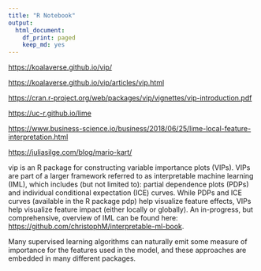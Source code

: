```yaml
---
title: "R Notebook"
output:
  html_document:
    df_print: paged
    keep_md: yes
---
```


<https://koalaverse.github.io/vip/>

<https://koalaverse.github.io/vip/articles/vip.html>

<https://cran.r-project.org/web/packages/vip/vignettes/vip-introduction.pdf>

<https://uc-r.github.io/lime>

<https://www.business-science.io/business/2018/06/25/lime-local-feature-interpretation.html>

<https://juliasilge.com/blog/mario-kart/>


vip is an R package for constructing variable importance plots (VIPs). VIPs are part of a larger framework referred to as interpretable machine learning (IML), which includes (but not limited to): partial dependence plots (PDPs) and individual conditional expectation (ICE) curves. While PDPs and ICE curves (available in the R package pdp) help visualize feature effects, VIPs help visualize feature impact (either locally or globally). An in-progress, but comprehensive, overview of IML can be found here: https://github.com/christophM/interpretable-ml-book.

Many supervised learning algorithms can naturally emit some measure of importance for the features used in the model, and these approaches are embedded in many different packages. 


